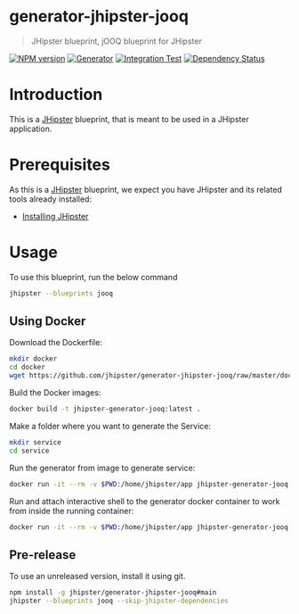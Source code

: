 # generator-jhipster-jooq

> JHipster blueprint, jOOQ blueprint for JHipster

[![NPM version][npm-image]][npm-url]
[![Generator][github-generator-image]][github-generator-url]
[![Integration Test][github-integration-image]][github-integration-url]
[![Dependency Status][daviddm-image]][daviddm-url]

# Introduction

This is a [JHipster](https://www.jhipster.tech/) blueprint, that is meant to be used in a JHipster application.

# Prerequisites

As this is a [JHipster](https://www.jhipster.tech/) blueprint, we expect you have JHipster and its related tools already installed:

-   [Installing JHipster](https://www.jhipster.tech/installation/)

# Usage

To use this blueprint, run the below command

```bash
jhipster --blueprints jooq
```

## Using Docker

Download the Dockerfile:

```bash
mkdir docker
cd docker
wget https://github.com/jhipster/generator-jhipster-jooq/raw/master/docker/Dockerfile
```

Build the Docker images:

```bash
docker build -t jhipster-generator-jooq:latest .
```

Make a folder where you want to generate the Service:

```bash
mkdir service
cd service
```

Run the generator from image to generate service:

```bash
docker run -it --rm -v $PWD:/home/jhipster/app jhipster-generator-jooq
```

Run and attach interactive shell to the generator docker container to work from inside the running container:

```bash
docker run -it --rm -v $PWD:/home/jhipster/app jhipster-generator-jooq /bin/bash
```

## Pre-release

To use an unreleased version, install it using git.

```bash
npm install -g jhipster/generator-jhipster-jooq#main
jhipster --blueprints jooq --skip-jhipster-dependencies
```

[npm-image]: https://img.shields.io/npm/v/generator-jhipster-jooq.svg
[npm-url]: https://npmjs.org/package/generator-jhipster-jooq
[github-generator-image]: https://github.com/jhipster/generator-jhipster-jooq/workflows/Generator/badge.svg
[github-generator-url]: https://github.com/jhipster/generator-jhipster-tenantview/actions?query=workflow%3A%22Generator%22
[github-integration-image]: https://github.com/jhipster/generator-jhipster-jooq/workflows/Integration%20Test/badge.svg
[github-integration-url]: https://github.com/jhipster/generator-jhipster-tenantview/actions?query=workflow%3A%22Integration+Test%22
[daviddm-image]: https://david-dm.org/jhipster/generator-jhipster-jooq.svg?theme=shields.io
[daviddm-url]: https://david-dm.org/jhipster/generator-jhipster-jooq
